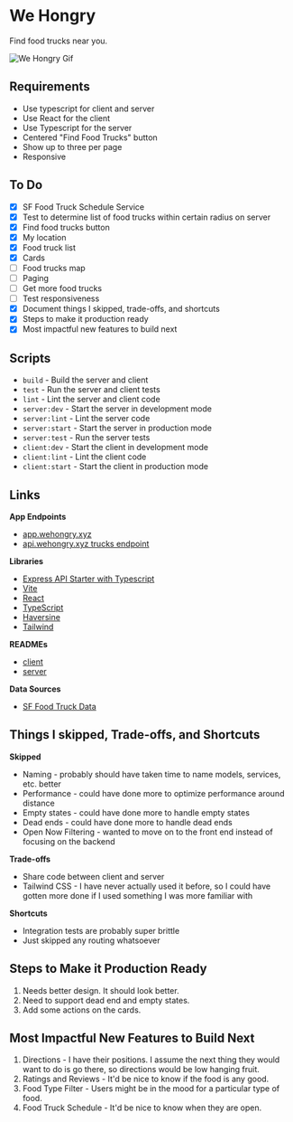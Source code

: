 # We Hongry

Find food trucks near you.

![We Hongry Gif](https://media.giphy.com/media/v1.Y2lkPTc5MGI3NjExZTAzc2VnZXh3OHpjdXA4bnVkNHYwenBidHZ0dm4yOGFwNmNmcHF6bSZlcD12MV9pbnRlcm5hbF9naWZfYnlfaWQmY3Q9Zw/whUGWqc3L8uZveDBx5/giphy.gif)

## Requirements

- Use typescript for client and server
- Use React for the client
- Use Typescript for the server
- Centered "Find Food Trucks" button
- Show up to three per page
- Responsive

## To Do

- [x] SF Food Truck Schedule Service
- [x] Test to determine list of food trucks within certain radius on server
- [x] Find food trucks button
- [x] My location
- [x] Food truck list
- [x] Cards
- [ ] Food trucks map
- [ ] Paging
- [ ] Get more food trucks
- [ ] Test responsiveness
- [x] Document things I skipped, trade-offs, and shortcuts
- [x] Steps to make it production ready
- [x] Most impactful new features to build next

## Scripts

- `build` - Build the server and client
- `test` - Run the server and client tests
- `lint` - Lint the server and client code
- `server:dev` - Start the server in development mode
- `server:lint` - Lint the server code
- `server:start` - Start the server in production mode
- `server:test` - Run the server tests
- `client:dev` - Start the client in development mode
- `client:lint` - Lint the client code
- `client:start` - Start the client in production mode

## Links

**App Endpoints**

- [app.wehongry.xyz](https://app.wehongry.xyz/)
- [api.wehongry.xyz trucks endpoint](https://api.wehongry.xyz/trucks?latitude=37.745156012803449&longitude=-122.403946659673494&radius=1&take=3&skip=0)

**Libraries**

- [Express API Starter with Typescript](https://github.com/w3cj/express-api-starter-ts)
- [Vite](https://vitejs.dev/)
- [React](https://reactjs.org/)
- [TypeScript](https://www.typescriptlang.org/)
- [Haversine](https://www.npmjs.com/package/haversine)
- [Tailwind](https://tailwindui.com/)

**READMEs**

- [client](./client/README.md)
- [server](./server/README.md)

**Data Sources**

- [SF Food Truck Data](https://data.sfgov.org/resource/jjew-r69b.json)

## Things I skipped, Trade-offs, and Shortcuts

**Skipped**

- Naming - probably should have taken time to name models, services, etc. better
- Performance - could have done more to optimize performance around distance
- Empty states - could have done more to handle empty states
- Dead ends - could have done more to handle dead ends
- Open Now Filtering - wanted to move on to the front end instead of focusing on the backend

**Trade-offs**

- Share code between client and server
- Tailwind CSS - I have never actually used it before, so I could have gotten more done if I used something I was more
  familiar with

**Shortcuts**

- Integration tests are probably super brittle
- Just skipped any routing whatsoever

## Steps to Make it Production Ready

1. Needs better design. It should look better.
2. Need to support dead end and empty states.
3. Add some actions on the cards.

## Most Impactful New Features to Build Next

1. Directions - I have their positions. I assume the next thing they would want to do is go there, so directions would
   be low hanging fruit.
2. Ratings and Reviews - It'd be nice to know if the food is any good.
3. Food Type Filter - Users might be in the mood for a particular type of food.
4. Food Truck Schedule - It'd be nice to know when they are open.
